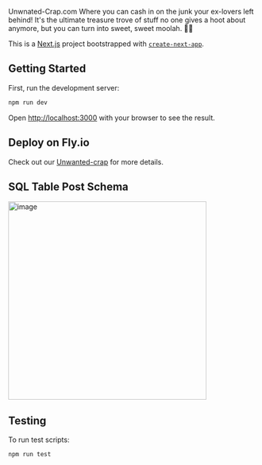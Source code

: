 Unwnated-Crap.com  Where you can cash in on the junk your ex-lovers left behind! It's the ultimate treasure trove of stuff no one gives a hoot about anymore, but you can turn into sweet, sweet moolah. 🤑💩

This is a [Next.js](https://nextjs.org/) project bootstrapped with [`create-next-app`](https://github.com/vercel/next.js/tree/canary/packages/create-next-app).

## Getting Started

First, run the development server:

```bash
npm run dev
```

Open [http://localhost:3000](http://localhost:3000) with your browser to see the result.

## Deploy on Fly.io

Check out our [Unwanted-crap](https://unwanted-crap.fly.dev) for more details.


## SQL Table Post Schema

<img width="399" alt="image" src="https://github.com/fac28/unwanted-crap/assets/44486576/68eebdef-b366-42cc-ab1f-744b23caa488">


## Testing

To run test scripts:

```npm run test```


